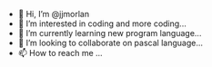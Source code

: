 - 👋 Hi, I’m @jjmorlan
- 👀 I’m interested in coding and more coding...
- 🌱 I’m currently learning new program language...
- 💞️ I’m looking to collaborate on pascal language...
- 📫 How to reach me ...

<!---
jjmorlan/jjmorlan is a ✨ special ✨ repository because its `README.md` (this file) appears on your GitHub profile.
You can click the Preview link to take a look at your changes.
--->
